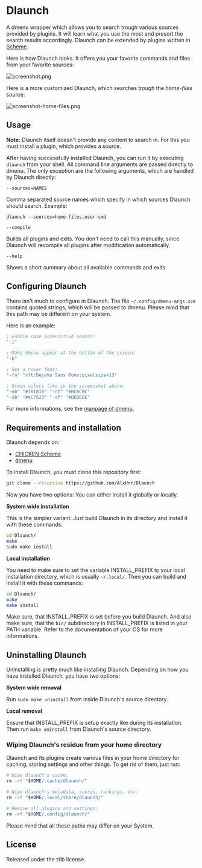 # Dlaunch

A dmenu wrapper which allows you to search trough various sources provided
by plugins. It will learn what you use the most and presort the search
results accordingly. Dlaunch can be extended by plugins written in
[Scheme](https://en.wikipedia.org/wiki/Scheme_(programming_language)).

Here is how Dlaunch looks. It offers you your favorite commands and files
from your favorite sources:

![screenshot.png](https://raw.github.com/AlxHnr/Dlaunch/master/screenshots/dlaunch.png)

Here is a more customized Dlaunch, which searches trough the _home-files_
source:

![screenshot-home-files.png](https://raw.github.com/AlxHnr/Dlaunch/master/screenshots/home-files.png)

## Usage

**Note:** Dlaunch itself doesn't provide any content to search in. For this
you must install a plugin, which provides a source.

After having successfully installed Dlaunch, you can run it by executing
`dlaunch` from your shell. All command line arguments are passed directly
to dmenu. The only exception are the following arguments, which are handled
by Dlaunch directly:

`--sources=NAMES`

Comma separated source names which specify in which sources Dlaunch should
search. Example:

`dlaunch --sources=home-files,user-cmd`

``--compile``

Builds all plugins and exits. You don't need to call this manually, since
Dlaunch will recompile all plugins after modification automatically.

``--help``

Shows a short summary about all available commands and exits.

## Configuring Dlaunch

There isn't much to configure in Dlaunch. The file
`~/.config/dmenu-args.scm` contains quoted strings, which will be passed to
dmenu. Please mind that this path may be different on your system.

Here is an example:

```scm
; Enable case insensitive search:
"-i"

; Make dmenu appear at the bottom of the screen:
"-b"

; Set a nicer font:
"-fn" "xft:DejaVu Sans Mono:pixelsize=13"

; Green colors like in the screenshot above:
"-nb" "#181818" "-nf" "#BCBCBC"
"-sb" "#4C7523" "-sf" "#DEDEDE"
```

For more informations, see the
[manpage of dmenu](http://linux.die.net/man/1/dmenu).

## Requirements and installation

Dlaunch depends on:

* [CHICKEN Scheme](http://call-cc.org)
* [dmenu](http://tools.suckless.org/dmenu/)

To install Dlaunch, you must clone this repository first:

```sh
git clone --recursive https://github.com/AlxHnr/Dlaunch
```

Now you have two options: You can either install it globally or locally.

**System wide installation**

This is the simpler variant. Just build Dlaunch in its directory and
install it with these commands:

```sh
cd Dlaunch/
make
sudo make install
```

**Local installation**

You need to make sure to set the variable INSTALL\_PREFIX to your local
installation directory, which is usually `~/.local/`. Then you can build
and install it with these commands:

```sh
cd Dlaunch/
make
make install
```

Make sure, that INSTALL\_PREFIX is set before you build Dlaunch. And also
make sure, that the `bin/` subdirectory in INSTALL\_PREFIX is listed in
your PATH variable. Refer to the documentation of your OS for more
informations.

## Uninstalling Dlaunch

Uninstalling is pretty much like installing Dlaunch. Depending on how you
have installed Dlaunch, you have two options:

**System wide removal**

Run `sudo make uninstall` from inside Dlaunch's source directory.

**Local removal**

Ensure that INSTALL\_PREFIX is setup exactly like during its installation.
Then run `make uninstall` from Dlaunch's source directory.

### Wiping Dlaunch's residue from your home directory

Dlaunch and its plugins create various files in your home directory for
caching, storing settings and other things. To get rid of them, just run:

```sh
# Wipe dlaunch's cache:
rm -rf "$HOME/.cache/dlaunch/"

# Wipe dlaunch's metadata, scores, rankings, etc:
rm -rf "$HOME/.local/share/dlaunch/"

# Remove all plugins and settings:
rm -rf "$HOME/.config/dlaunch/"
```

Please mind that all these paths may differ on your System.

## License

Released under the zlib license.

